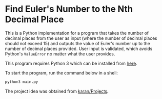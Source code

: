 # Find Euler's Number to the Nth Decimal Place
This is a Python implementation for a program that takes the number of decimal places from the user as input (where the number of decimal places should not exceed 15) and outputs the value of Euler's number up to the number of decimal places provided. User input is validated, which avoids Python's `ValueError` no matter what the user provides.

This program requires Python 3 which can be installed from [here](https://www.python.org/downloads/).

To start the program, run the command below in a shell:

```bash
python3 main.py
```
The project idea was obtained from [karan/Projects](https://github.com/karan/Projects#numbers).
